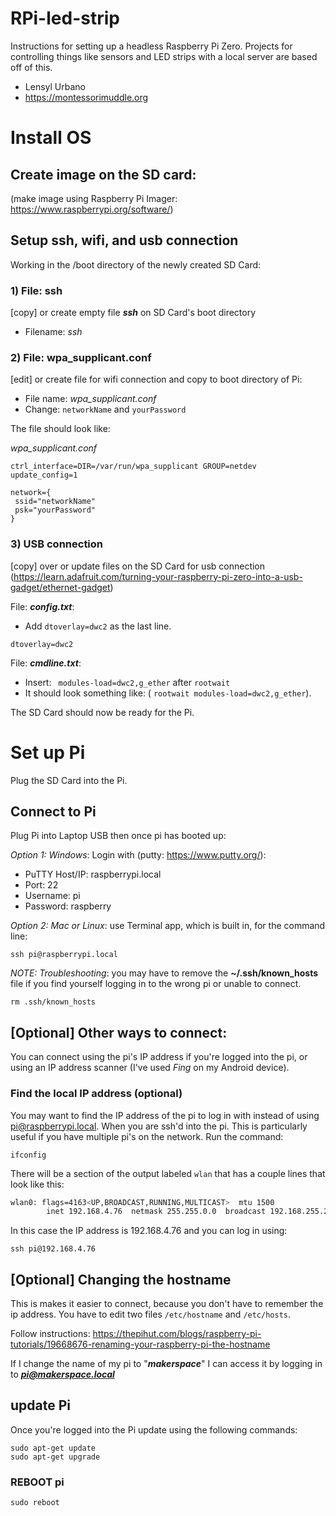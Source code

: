 # RPi-led-strip
Instructions for setting up a headless Raspberry Pi Zero. Projects for controlling things like sensors and LED strips with a local server are based off of this.
* Lensyl Urbano
* https://montessorimuddle.org

# Install OS
## Create image on the SD card:
 (make image using Raspberry Pi Imager: https://www.raspberrypi.org/software/)

## Setup ssh, wifi, and usb connection
 Working in the /boot directory of the newly created SD Card:

### 1) File: ssh
[copy] or create empty file ***ssh*** on SD Card's boot directory
* Filename: *ssh*

### 2) File: wpa_supplicant.conf
[edit] or create file for wifi connection and copy to boot directory of Pi:
* File name: *wpa_supplicant.conf*
* Change: `networkName` and `yourPassword`

The file should look like:

*wpa_supplicant.conf*
```
ctrl_interface=DIR=/var/run/wpa_supplicant GROUP=netdev
update_config=1

network={
 ssid="networkName"
 psk="yourPassword"
}
```

### 3) USB connection
[copy] over or update files on the SD Card for usb connection (https://learn.adafruit.com/turning-your-raspberry-pi-zero-into-a-usb-gadget/ethernet-gadget)

File: ***config.txt***:
* Add `dtoverlay=dwc2` as the last line.
 ```
dtoverlay=dwc2
```

File: ***cmdline.txt***:
* Insert:
``` modules-load=dwc2,g_ether``` after `rootwait`
* It should look something like: ( `rootwait modules-load=dwc2,g_ether`).

The SD Card should now be ready for the Pi.

# Set up Pi
Plug the SD Card into the Pi.

## Connect to Pi

Plug Pi into Laptop USB then once pi has booted up:

*Option 1: Windows*: Login with (putty: https://www.putty.org/):
* PuTTY Host/IP: raspberrypi.local
* Port: 22
* Username: pi
* Password: raspberry

*Option 2: Mac or Linux*: use Terminal app, which is built in, for the command line:
```console
ssh pi@raspberrypi.local
```

*NOTE: Troubleshooting*: you may have to remove the **~/.ssh/known_hosts** file if you find yourself logging in to the wrong pi or unable to connect.
```console
rm .ssh/known_hosts
```

## [Optional] Other ways to connect:
You can connect using the pi's IP address if you're logged into the pi, or using an IP address scanner (I've used *Fing* on my Android device).

### Find the local IP address (optional)
You may want to find the IP address of the pi to log in with instead of using pi@raspberrypi.local. When you are ssh'd into the pi. This is particularly useful if you have multiple pi's on the network. Run the command:
```console
ifconfig
```
There will be a section of the output labeled `wlan` that has a couple lines that look like this:
```bash
wlan0: flags=4163<UP,BROADCAST,RUNNING,MULTICAST>  mtu 1500
        inet 192.168.4.76  netmask 255.255.0.0  broadcast 192.168.255.255
```
In this case the IP address is 192.168.4.76 and you can log in using:
```console
ssh pi@192.168.4.76
```

## [Optional] Changing the hostname
This is makes it easier to connect, because you don't have to remember the ip address. You have to edit two files `/etc/hostname` and `/etc/hosts`.

Follow instructions: https://thepihut.com/blogs/raspberry-pi-tutorials/19668676-renaming-your-raspberry-pi-the-hostname

If I change the name of my pi to "***makerspace***" I can access it by logging in to ***pi@makerspace.local***

## update Pi
Once you're logged into the Pi update using the following commands:
 ```console
sudo apt-get update
sudo apt-get upgrade
```

### REBOOT pi
 ```console
sudo reboot
```
